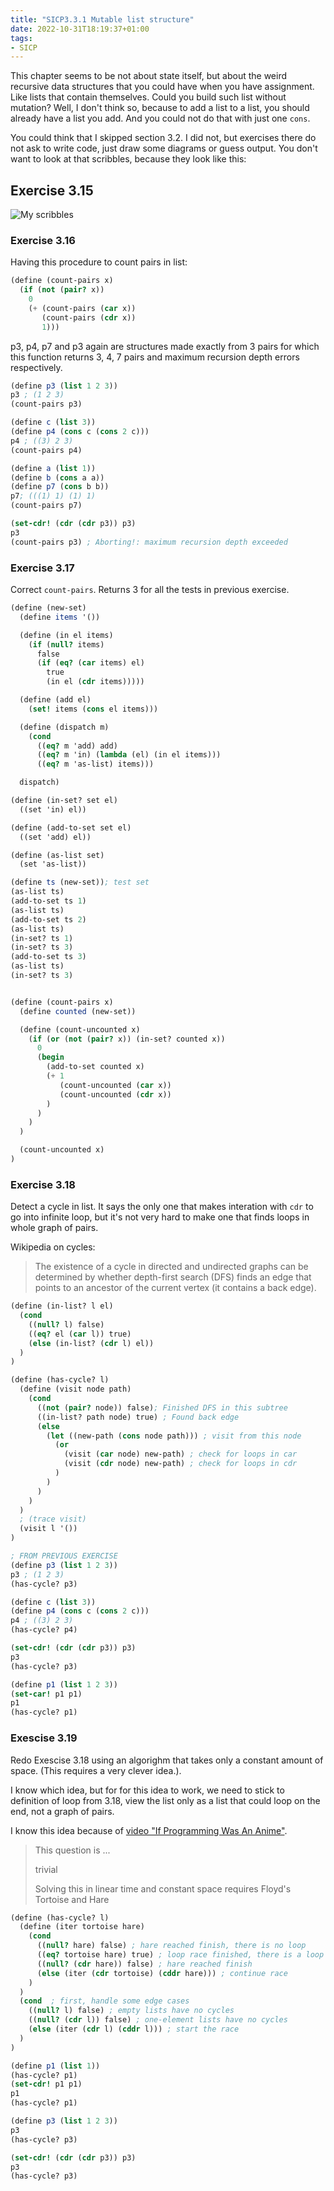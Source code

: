 ```yaml
---
title: "SICP3.3.1 Mutable list structure"
date: 2022-10-31T18:19:37+01:00
tags:
- SICP
---
```


This chapter seems to be not about state itself, but about the weird recursive data structures that you could have when you have assignment. Like lists that contain themselves. Could you build such list without mutation? Well, I don't think so, because to add a list to a list, you should already have a list you add. And you could not do that with just one `cons`.

You could think that I skipped section 3.2. I did not, but exercises there do not ask to write code, just draw some diagrams or guess output. You don't want to look at that scribbles, because they look like this:

<!--more-->

## Exercise 3.15

![My scribbles](/content/sicp-scribble-337.png "My Scheme environment scribbles")


### Exercise 3.16
Having this procedure to count pairs in list:

```scheme
(define (count-pairs x)
  (if (not (pair? x))
	0
	(+ (count-pairs (car x))
	   (count-pairs (cdr x))
	   1)))
```

p3, p4, p7 and p3 again are structures made exactly from 3 pairs for which this function returns
3, 4, 7 pairs and maximum recursion depth errors respectively.

```scheme
(define p3 (list 1 2 3))
p3 ; (1 2 3)
(count-pairs p3)

(define c (list 3))
(define p4 (cons c (cons 2 c)))
p4 ; ((3) 2 3)
(count-pairs p4)

(define a (list 1))
(define b (cons a a))
(define p7 (cons b b))
p7; (((1) 1) (1) 1)
(count-pairs p7)

(set-cdr! (cdr (cdr p3)) p3)
p3
(count-pairs p3) ; Aborting!: maximum recursion depth exceeded
```


### Exercise 3.17
Correct `count-pairs`. Returns 3 for all the tests in previous exercise.

```scheme
(define (new-set)
  (define items '())

  (define (in el items) 
	(if (null? items)
	  false
	  (if (eq? (car items) el)
		true
		(in el (cdr items)))))

  (define (add el)
	(set! items (cons el items)))

  (define (dispatch m)
	(cond 
	  ((eq? m 'add) add)
	  ((eq? m 'in) (lambda (el) (in el items)))
	  ((eq? m 'as-list) items)))

  dispatch)

(define (in-set? set el)
  ((set 'in) el))

(define (add-to-set set el)
  ((set 'add) el))

(define (as-list set)
  (set 'as-list))

(define ts (new-set)); test set
(as-list ts)
(add-to-set ts 1)
(as-list ts)
(add-to-set ts 2)
(as-list ts)
(in-set? ts 1)
(in-set? ts 3)
(add-to-set ts 3)
(as-list ts)
(in-set? ts 3)


(define (count-pairs x)
  (define counted (new-set))

  (define (count-uncounted x)
	(if (or (not (pair? x)) (in-set? counted x))
	  0
	  (begin
		(add-to-set counted x)
		(+ 1
		   (count-uncounted (car x))
		   (count-uncounted (cdr x))
		)
	  )
	)
  )

  (count-uncounted x)
)
```

### Exercise 3.18
Detect a cycle in list. It says the only one that makes interation with `cdr` to go into infinite loop, but it's not very hard to make one that finds loops in whole graph of pairs.

Wikipedia on cycles:

> The existence of a cycle in directed and undirected graphs can be determined by whether depth-first search (DFS) finds an edge that points to an ancestor of the current vertex (it contains a back edge).

```scheme
(define (in-list? l el) 
  (cond 
	((null? l) false)
	((eq? el (car l)) true)
	(else (in-list? (cdr l) el))
  )
)

(define (has-cycle? l) 
  (define (visit node path)
	(cond 
	  ((not (pair? node)) false); Finished DFS in this subtree
	  ((in-list? path node) true) ; Found back edge
	  (else 
		(let ((new-path (cons node path))) ; visit from this node
		  (or
			(visit (car node) new-path) ; check for loops in car
			(visit (cdr node) new-path) ; check for loops in cdr
		  )
		)
	  )
	)
  )
  ; (trace visit)
  (visit l '())
)

; FROM PREVIOUS EXERCISE
(define p3 (list 1 2 3))
p3 ; (1 2 3)
(has-cycle? p3)

(define c (list 3))
(define p4 (cons c (cons 2 c)))
p4 ; ((3) 2 3)
(has-cycle? p4)

(set-cdr! (cdr (cdr p3)) p3)
p3
(has-cycle? p3)

(define p1 (list 1 2 3))
(set-car! p1 p1)
p1
(has-cycle? p1)
```

### Exescise 3.19
Redo Exescise 3.18 using an algorighm that takes only a constant amount of space. (This requires a very clever idea.).

I know which idea, but for for this idea to work, we need to stick to definition of loop from 3.18, view the list only as a list that could loop on the end, not a graph of pairs.

I know this idea because of [video "If Programming Was An Anime"](https://www.youtube.com/watch?v=pKO9UjSeLew). 

> This question is ...
>
> trivial
>
> Solving this in linear time and constant space requires Floyd's Tortoise and Hare

```scheme
(define (has-cycle? l) 
  (define (iter tortoise hare)
	(cond
	  ((null? hare) false) ; hare reached finish, there is no loop
	  ((eq? tortoise hare) true) ; loop race finished, there is a loop
	  ((null? (cdr hare)) false) ; hare reached finish
	  (else (iter (cdr tortoise) (cddr hare))) ; continue race
	)
  )
  (cond  ; first, handle some edge cases
	((null? l) false) ; empty lists have no cycles
	((null? (cdr l)) false) ; one-element lists have no cycles
  	(else (iter (cdr l) (cddr l))) ; start the race
  )
)

(define p1 (list 1))
(has-cycle? p1)
(set-cdr! p1 p1)
p1
(has-cycle? p1)

(define p3 (list 1 2 3))
p3
(has-cycle? p3)

(set-cdr! (cdr (cdr p3)) p3)
p3
(has-cycle? p3)
```
